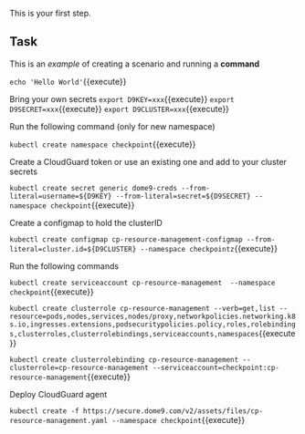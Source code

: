 This is your first step.

## Task

This is an _example_ of creating a scenario and running a **command**

`echo 'Hello World'`{{execute}}


Bring your own secrets
`export D9KEY=xxx`{{execute}}
`export D9SECRET=xxx`{{execute}}
`export D9CLUSTER=xxx`{{execute}}

Run the following command (only for new namespace)

`kubectl create namespace checkpoint`{{execute}}

Create a CloudGuard token or use an existing one and add to your cluster secrets

`kubectl create secret generic dome9-creds --from-literal=username=${D9KEY} --from-literal=secret=${D9SECRET} --namespace checkpoint`{{execute}}

Create a configmap to hold the clusterID

`kubectl create configmap cp-resource-management-configmap --from-literal=cluster.id=${D9CLUSTER} --namespace checkpointz`{{execute}}

Run the following commands

`kubectl create serviceaccount cp-resource-management  --namespace checkpoint`{{execute}}

`kubectl create clusterrole cp-resource-management --verb=get,list --resource=pods,nodes,services,nodes/proxy,networkpolicies.networking.k8s.io,ingresses.extensions,podsecuritypolicies.policy,roles,rolebindings,clusterroles,clusterrolebindings,serviceaccounts,namespaces`{{execute}}

`kubectl create clusterrolebinding cp-resource-management --clusterrole=cp-resource-management --serviceaccount=checkpoint:cp-resource-management`{{execute}}

Deploy CloudGuard agent

`kubectl create -f https://secure.dome9.com/v2/assets/files/cp-resource-management.yaml --namespace checkpoint`{{execute}}